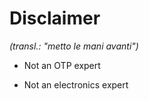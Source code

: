 # Disclaimer
_(transl.: "metto le mani avanti")_ <!-- .element: class="text-xl" -->

* Not an OTP expert

* Not an electronics expert

